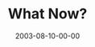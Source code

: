 ---
layout: message
category: message
series: "Letter From a Revolutionary"
title: "What Now?"
date: 2003-08-10-00-00
message_id: 211
audio: "http://s3.amazonaws.com/crossroads-media/media/legacy/mp3/LFAR_07_08-10-03_Summary.mp3"
audio-duration: "39:13"
flag: "N"
---
